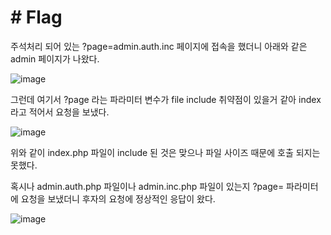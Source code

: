# # Flag 

주석처리 되어 있는 ?page=admin.auth.inc 페이지에 접속을 했더니 아래와 같은 admin 페이지가 나왔다.

![image](https://user-images.githubusercontent.com/38517436/64422870-0bc19b00-d0e0-11e9-9637-8730f92b28fa.png)

그런데 여기서 ?page 라는 파라미터 변수가 file include 취약점이 있을거 같아 index 라고 적어서 요청을 보냈다.

![image](https://user-images.githubusercontent.com/38517436/64422988-58a57180-d0e0-11e9-8a0d-b8354a5d0aed.png)

위와 같이 index.php 파일이 include 된 것은 맞으나 파일 사이즈 때문에 호출 되지는 못했다.

혹시나 admin.auth.php 파일이나 admin.inc.php 파일이 있는지 ?page= 파라미터에 요청을 보냈더니 후자의 요청에 정상적인 응답이 왔다.

![image](https://user-images.githubusercontent.com/38517436/64423223-f1d48800-d0e0-11e9-9e6a-4acaf2c63748.png)
